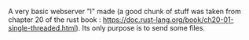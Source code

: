 A very basic webserver "I" made (a good chunk of stuff was taken from chapter 20 of the rust book :
https://doc.rust-lang.org/book/ch20-01-single-threaded.html). Its only purpose is to send some files.
